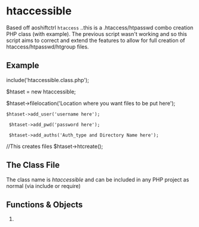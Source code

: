 htaccessible
============

Based off aoshiftctrl `htaccess` ..this is a .htaccess/htpasswd combo creation PHP class (with example). The previous script wasn't working and so this script aims to correct and extend the features to allow for full creation of htaccess/htpasswd/htgroup files.

Example
-------

   include('htaccessible.class.php');
   
   $htaset = new htaccessible;
   
   $htaset->filelocation('Location where you want files to be put here');
   
    $htaset->add_user('username here');
   
	 $htaset->add_pwd('password here');
	 
	 $htaset->add_auths('Auth_type and Directory Name here');
	 
   //This creates files
   $htaset->htcreate(); 


The Class File
--------------

The class name is _htaccessible_ and can be included in any PHP project as normal (via include or require)



Functions & Objects
-------------------

1. 
